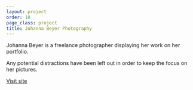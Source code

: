 ```yaml
---
layout: project
order: 10
page_class: project
title: Johanna Beyer Photography
---
```


Johanna Beyer is a freelance photographer displaying her work on her portfolio.

Any potential distractions have been left out in order to keep the focus on her pictures.

[Visit site](http://johannabeyer.com/ "Photography portfolio of Johanna Beyer")
